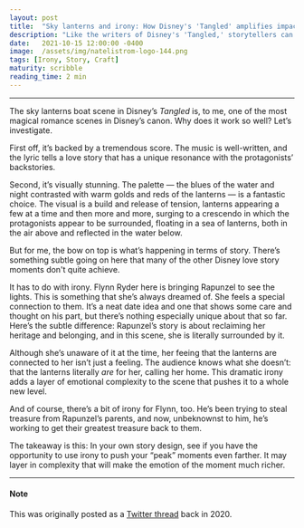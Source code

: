 ```yaml
---
layout: post
title:  "Sky lanterns and irony: How Disney's 'Tangled' amplifies impact"
description: "Like the writers of Disney's 'Tangled,' storytellers can use dramatic irony to increase the emotional impact of key scenes in their stories."
date:   2021-10-15 12:00:00 -0400
image:  /assets/img/natelistrom-logo-144.png
tags: [Irony, Story, Craft]
maturity: scribble
reading_time: 2 min
---
```


---

<p class="dropCap">The sky lanterns boat scene in Disney’s <em>Tangled</em> is, to me, one of the most magical romance scenes in Disney’s canon. Why does it work so well? Let’s investigate.</p>

First off, it’s backed by a tremendous score. The music is well-written, and the lyric tells a love story that has a unique resonance with the protagonists’ backstories.

Second, it’s visually stunning. The palette — the blues of the water and night contrasted with warm golds and reds of the lanterns — is a fantastic choice. The visual is a build and release of tension, lanterns appearing a few at a time and then more and more, surging to a crescendo in which the protagonists appear to be surrounded, floating in a sea of lanterns, both in the air above and reflected in the water below.

But for me, the bow on top is what’s happening in terms of story. There’s something subtle going on here that many of the other Disney love story moments don't quite achieve.

It has to do with irony. Flynn Ryder here is bringing Rapunzel to see the lights. This is something that she’s always dreamed of. She feels a special connection to them. It’s a neat date idea and one that shows some care and thought on his part, but there’s nothing especially unique about that so far. Here’s the subtle difference: Rapunzel’s story is about reclaiming her heritage and belonging, and in this scene, she is literally surrounded by it.

Although she’s unaware of it at the time, her feeing that the lanterns are connected to her isn’t just a feeling. The audience knows what she doesn’t: that the lanterns literally *are* for her, calling her home. This dramatic irony adds a layer of emotional complexity to the scene that pushes it to a whole new level.

And of course, there’s a bit of irony for Flynn, too. He’s been trying to steal treasure from Rapunzel’s parents, and now, unbeknownst to him, he’s working to get their greatest treasure back to them.

The takeaway is this: In your own story design, see if you have the opportunity to use irony to push your “peak” moments even farther. It may layer in complexity that will make the emotion of the moment much richer.

---

#### Note

This was originally posted as a [Twitter thread](https://twitter.com/natelistrom/status/1296426540830527495) back in 2020.